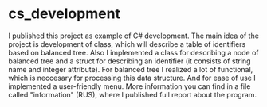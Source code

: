 # cs_development
I published this project as example of C# development. The main idea of the project is development of class, which will describe a table of identifiers based on balanced tree. Also I implemented a class for describing a node of balanced tree and a struct for describing an identifier (it consists of string name and integer attribute). For balanced tree I realized a lot of functional, which is neccesary for processing this data structure. And for ease of use I implemented a user-friendly menu. More information you can find in a file called "information" (RUS), where I published full report about the program.
